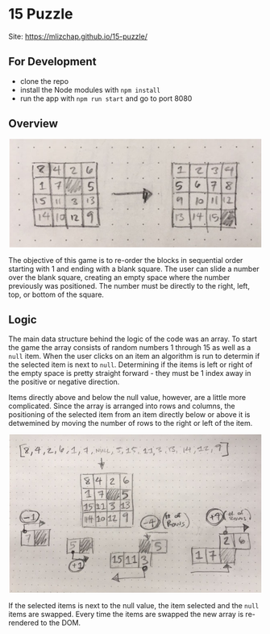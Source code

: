# 15 Puzzle

Site: https://mlizchap.github.io/15-puzzle/

## For Development
- clone the repo
- install the Node modules with `npm install`
- run the app with `npm run start` and go to port 8080

## Overview
<div style="text-align: center">
<img src="static/readme1.jpg" width=500>
</div>

The objective of this game is to re-order the blocks in sequential order starting with 1 and ending with a blank square.  The user can slide a number over the blank square, creating an empty space where the number previously was positioned. The number must be directly to the right, left, top, or bottom of the square.


## Logic
The main data structure behind the logic of the code was an array.  To start the game the array consists of random numbers 1 through 15 as well as a `null` item.  When the user clicks on an item an algorithm is run to determin if the selected item is next to `null`.  Determining if the items is left or right of the empty space is pretty straight forward - they must be 1 index away in the positive or negative direction.  


Items directly above and below the null value, however, are a little more complicated.  Since the array is arranged into rows and columns, the positioning of the selected item from an item directly below or above it is detwemined by moving the number of rows to the right or left of the item.

<div style="text-align: center">
<img src="static/readme_logic.jpg" width=500px>
</div>

If the selected items is next to the null value, the item selected and the `null` items are swapped. Every time the items are swapped the new array is re-rendered to the DOM.

